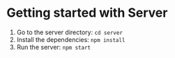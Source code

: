 # Getting started with Server

1. Go to the server directory: `cd server`  
2. Install the dependencies: `npm install`  
3. Run the server: `npm start`  